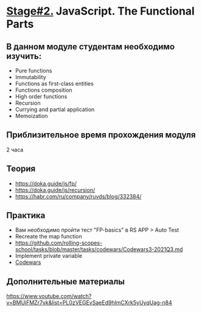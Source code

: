 # [Stage#2.](../../) JavaScript. The Functional Parts
## В данном модуле студентам необходимо изучить:
- Pure functions
- Immutability
- Functions as first-class entities
- Functions composition
- High order functions
- Recursion
- Currying and partial application
- Memoization

## Приблизительное время прохождения модуля
2 часа

## Теория 
- https://doka.guide/js/fp/
- https://doka.guide/js/recursion/
- https://habr.com/ru/company/ruvds/blog/332384/

## Практика
- Вам необходимо пройти тест "FP-basics" в RS APP > Auto Test
- Recreate the map function
- https://github.com/rolling-scopes-school/tasks/blob/master/tasks/codewars/Codewars3-2021Q3.md
- Implement private variable
- [Codewars](https://github.com/rolling-scopes-school/tasks/blob/master/tasks/codewars/Codewars3-2021Q3.md)

 ## Дополнительные материалы
 https://www.youtube.com/watch?v=BMUiFMZr7vk&list=PL0zVEGEvSaeEd9hlmCXrk5yUyqUag-n84

